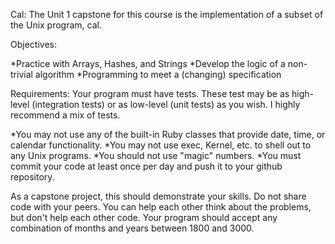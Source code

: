 Cal:
The Unit 1 capstone for this course is the implementation of a subset of the Unix program, cal.

Objectives:

*Practice with Arrays, Hashes, and Strings
*Develop the logic of a non-trivial algorithm
*Programming to meet a (changing) specification

Requirements:
Your program must have tests. These test may be as high-level (integration tests) or as low-level (unit tests) as you wish. I highly recommend a mix of tests.

*You may not use any of the built-in Ruby classes that provide date, time, or calendar functionality.
*You may not use exec, Kernel, etc. to shell out to any Unix programs.
*You should not use "magic" numbers.
*You must commit your code at least once per day and push it to your github repository.

As a capstone project, this should demonstrate your skills. Do not share code with your peers. You can help each other think about the problems, but don't help each other code.
Your program should accept any combination of months and years between 1800 and 3000.
